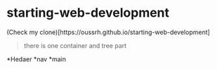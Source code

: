 # starting-web-development
<Enter>
(Check my clone)[https://oussrh.github.io/starting-web-development]
  
  > there is one container and tree part
  
  *Hedaer
  *nav
  *main


